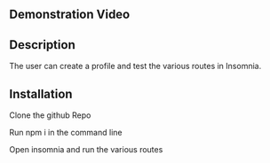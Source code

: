 ## Demonstration Video 

## Description
The user can create a profile and test the various routes in Insomnia. 

## Installation
Clone the github Repo

Run npm i in the command line

Open insomnia and run the various routes